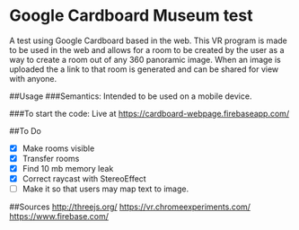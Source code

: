Google Cardboard Museum test
=====

A test using Google Cardboard based in the web. This VR program is made to be used in the web and allows for a room to be created by the user as a way to create a room out of any 360 panoramic image. When an image is uploaded the a link to that room is generated and can be shared for view with anyone.

##Usage
###Semantics:
	Intended to be used on a mobile device.


###To start the code:
	Live at https://cardboard-webpage.firebaseapp.com/

##To Do
- [x] Make rooms visible
- [x] Transfer rooms
- [X] Find 10 mb memory leak
- [X] Correct raycast with StereoEffect
- [ ] Make it so that users may map text to image.

##Sources
http://threejs.org/
https://vr.chromeexperiments.com/
https://www.firebase.com/
